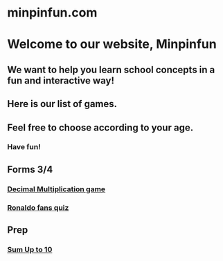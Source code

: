 # minpinfun.com

# Welcome to our website, Minpinfun
## We want to help you learn school concepts in a fun and interactive way!
## Here is our list of games.
## Feel free to choose according to your age.
### Have fun!

## Forms 3/4
### [Decimal Multiplication game](/20250330_decimalmultiplic/)
### [Ronaldo fans quiz](/20250402_Ronaldo/)

## Prep
### [Sum Up to 10](/20250330_SumUpto10/)
